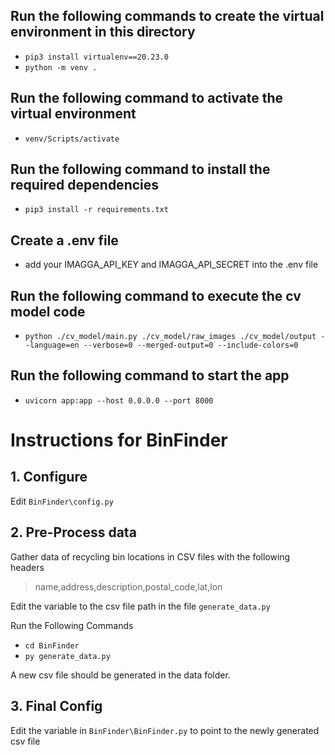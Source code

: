 ## Run the following commands to create the virtual environment in this directory
- `pip3 install virtualenv==20.23.0`
- `python -m venv .`

## Run the following command to activate the virtual environment
- `venv/Scripts/activate`

## Run the following command to install the required dependencies
- `pip3 install -r requirements.txt`

## Create a .env file 
- add your IMAGGA_API_KEY and IMAGGA_API_SECRET into the .env file

## Run the following command to execute the cv model code
- `python ./cv_model/main.py ./cv_model/raw_images ./cv_model/output --language=en --verbose=0 --merged-output=0 --include-colors=0`

## Run the following command to start the app
- `uvicorn app:app --host 0.0.0.0 --port 8000`





# Instructions for BinFinder


## 1. Configure

Edit `BinFinder\config.py`
## 2. Pre-Process data

Gather data of recycling bin locations in CSV files with the following headers

> name,address,description,postal_code,lat,lon

Edit the variable to the csv file path in the file `generate_data.py`

Run the Following Commands

- `cd BinFinder`
- `py generate_data.py`

A new csv file should be generated in the data folder.

## 3. Final Config

Edit the variable in `BinFinder\BinFinder.py` to point to the newly generated csv file 
